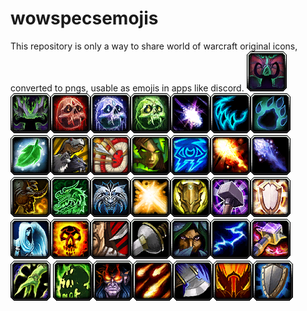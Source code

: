 # wowspecsemojis
This repository is only a way to share world of warcraft original icons, converted to pngs, usable as emojis in apps like discord.
![havoc](/dh_havoc.png)![vengeance](/dh_vengeance.png)![blood](/dk_blood.png)![frost](/dk_frost.png)![unholy](/dk_unholy.png)![balance](/druid_balance.png)![feral](/druid_feral.png)![guardian](/druid_guardian.png)![dresto](/druid_resto.png)![bm](/hunter_bm.png)![mm](/hunter_mm.png)![survival](/hunter_survival.png)![arcane](/mage_arcane.png)![fire](/mage_fire.png)![mfrost](/mage_frost.png)![brew](/monk_brewmaster.png)![mistw](/monk_mistweaver.png)![wwmonk](/monk_ww.png)![hpal](/paladin_holy.png)![palprot](/paladin_protection.png)![ret](/paladin_ret.png)![disc](/priest_disc.png)![hpriest](/priest_holy.png)![sp](/priest_shadow.png)![assa](/rogue_assa.png)![outlaw](/rogue_outlaw.png)![sub](/rogue_sub.png)![elem](/shaman_elem.png)![enh](/shaman_enhancement.png)![sresto](/shaman_resto.png)
![affli](/warlock_affli.png)![demono](/warlock_demono.png)![destro](/warlock_destru.png)![arms](/warrior_arms.png)![fury](/warrior_fury.png)![prot](/warrior_prot.png)
